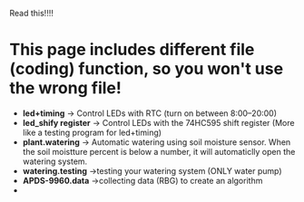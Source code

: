 Read this!!!!

# This page includes different file (coding) function, so you won't use the wrong file!

- **led+timing** →  Control LEDs with RTC (turn on between 8:00–20:00)
- **led_shify register** →  Control LEDs with the 74HC595 shift register (More like a testing program for led+timing)
- **plant.watering** → Automatic watering using soil moisture sensor. When the soil moistture percent is below a number, it will automaticlly open the watering system.
- **watering.testing** →testing your watering system (ONLY water pump)
- **APDS-9960.data** →collecting data (RBG) to create an algorithm
- 
